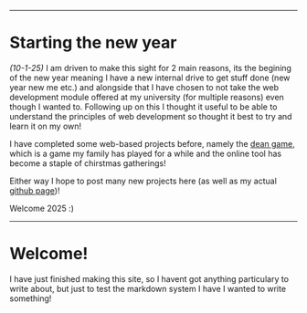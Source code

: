 
---

# Starting the new year 
*(10-1-25)*
I am driven to make this sight for 2 main reasons, its the begining of the new year meaning I have a new internal drive to get stuff done (new year new me etc.) and alongside that I have chosen to not take the web development module offered at my university (for multiple reasons) even though I wanted to. Following up on this I thought it useful to be able to understand the principles of web development so thought it best to try and learn it on my own! 

I have completed some web-based projects before, namely the [dean game](https://errorfouroneeight.github.io/deangame.html), which is a game my family has played for a while and the online tool has become a staple of chirstmas gatherings! 

Either way I hope to post many new projects here (as well as my actual [github page](https://github.com/errorfouroneeight))!

Welcome 2025 :)

---

# Welcome!
I have just finished making this site, so I havent got anything particulary to write about, but just to test the markdown system I have I wanted to write something!